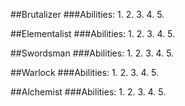 ##Brutalizer
###Abilities:
1.
2.
3.
4.
5. 

##Elementalist
###Abilities:
1.
2.
3.
4.
5. 

##Swordsman
###Abilities:
1.
2.
3.
4.
5. 

##Warlock
###Abilities:
1.
2.
3.
4.
5. 

##Alchemist
###Abilities:
1.
2.
3.
4.
5. 



